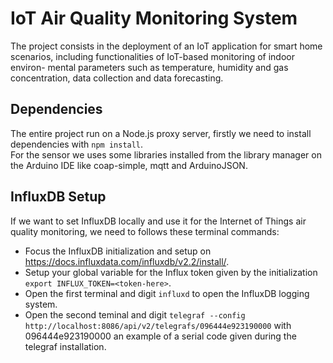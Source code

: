 # IoT Air Quality Monitoring System
The project consists in the deployment of an IoT application for smart home scenarios, including functionalities of IoT-based monitoring of indoor environ- mental parameters such as temperature, humidity and gas concentration, data collection and data forecasting.


## Dependencies 
The entire project run on a Node.js proxy server, firstly we need to install dependencies with `npm install`.<br>
For the sensor we uses some libraries installed from the library manager on the Arduino IDE like coap-simple, mqtt and ArduinoJSON. 


## InfluxDB Setup
If we want to set InfluxDB locally and use it for the Internet of Things air quality monitoring, we need to follows these terminal commands:
- Focus the InfluxDB initialization and setup on https://docs.influxdata.com/influxdb/v2.2/install/.
- Setup your global variable for the Influx token given by the initialization `export INFLUX_TOKEN=<token-here>`.
- Open the first terminal and digit `influxd` to open the InfluxDB logging system.
- Open the second teminal and digit `telegraf --config http://localhost:8086/api/v2/telegrafs/096444e923190000` with 096444e923190000 an example of a serial code given during the telegraf installation.
